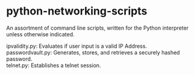 # python-networking-scripts

An assortment of command line scripts, written for the Python interpreter unless otherwise indicated.  
  
ipvalidity.py: Evaluates if user input is a valid IP Address.  
passwordvault.py: Generates, stores, and retrieves a securely hashed password.  
telnet.py: Establishes a telnet session.
